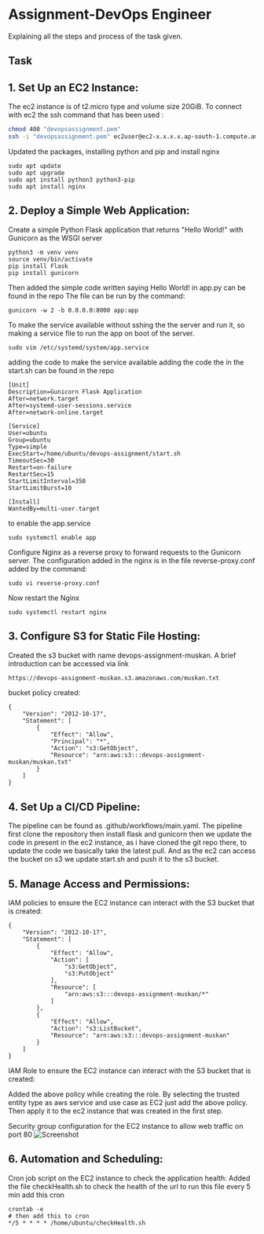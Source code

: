 # Assignment-DevOps Engineer
Explaining all the steps and process of the task given.
## Task 
## 1. Set Up an EC2 Instance:
The ec2 instance is of t2.micro type and volume size 20GiB.
To connect with ec2 the ssh command that has been used : 
```sh
chmod 400 "devopsassignment.pem"
ssh -i "devopsassignment.pem" ec2user@ec2-x.x.x.x.ap-south-1.compute.amazonaws.com
```
Updated the packages, installing python and pip and install nginx
```
sudo apt update
sudo apt upgrade
sudo apt install python3 python3-pip
sudo apt install nginx
```
## 2. Deploy a Simple Web Application:
Create a simple Python Flask application that returns "Hello World!" with Gunicorn as the WSGI server
```
python3 -m venv venv
source venv/bin/activate
pip install Flask
pip install gunicorn
```
Then added the simple code written saying Hello World! in app.py can be found in the repo
The file can be run by the command:
```
gunicorn -w 2 -b 0.0.0.0:8000 app:app
```
To make the service available without sshing the the server and run it, so making a service file to run the app on boot of the server. 
```
sudo vim /etc/systemd/system/app.service
```
adding the code to make the service available adding the code the in the start.sh can be found in the repo
```
[Unit]
Description=Gunicorn Flask Application
After=network.target
After=systemd-user-sessions.service
After=network-online.target

[Service]
User=ubuntu
Group=ubuntu
Type=simple
ExecStart=/home/ubuntu/devops-assignment/start.sh
TimeoutSec=30
Restart=on-failure
RestartSec=15
StartLimitInterval=350
StartLimitBurst=10

[Install]
WantedBy=multi-user.target
```

to enable the app.service
```
sudo systemctl enable app
```

Configure Nginx as a reverse proxy to forward requests to the Gunicorn server.
The configuration added in the nginx is in the file reverse-proxy.conf added by the command:
```
sudo vi reverse-proxy.conf
```
Now restart the Nginx
```
sudo systemctl restart nginx
```
## 3. Configure S3 for Static File Hosting:
Created the s3 bucket with name devops-assignment-muskan. A brief introduction can be accessed via link
```sh
https://devops-assignment-muskan.s3.amazonaws.com/muskan.txt
```
bucket policy created:
```
{
    "Version": "2012-10-17",
    "Statement": [
        {
            "Effect": "Allow",
            "Principal": "*",
            "Action": "s3:GetObject",
            "Resource": "arn:aws:s3:::devops-assignment-muskan/muskan.txt"
        }
    ]
}
```
## 4. Set Up a CI/CD Pipeline:
The pipeline can be found as .github/workflows/main.yaml. The pipeline first clone the repository then 
install flask and gunicorn then we update the code in present in the ec2 instance, as i have cloned the git repo there,
to update the code we basically take the latest pull.
And as the ec2 can access the bucket on s3 we update start.sh and push it to the s3 bucket.

## 5. Manage Access and Permissions:
IAM policies to ensure the EC2 instance can interact with the S3 bucket that is created:
```
{
    "Version": "2012-10-17",
    "Statement": [
        {
            "Effect": "Allow",
            "Action": [
                "s3:GetObject",
                "s3:PutObject"
            ],
            "Resource": [
                "arn:aws:s3:::devops-assignment-muskan/*"
            ]
        },
        {
            "Effect": "Allow",
            "Action": "s3:ListBucket",
            "Resource": "arn:aws:s3:::devops-assignment-muskan"
        }
    ]
}
```
IAM Role to ensure the EC2 instance can interact with the S3 bucket that is created:


Added the above policy while creating the role. By selecting the trusted entity type as aws service and use case as EC2 just add the above policy.
Then apply it to the ec2 instance that was created in the first step.

Security group configuration for the EC2 instance to allow web traffic on port 80
![Screenshot](images/screenshot.png)


## 6. Automation and Scheduling:
Cron job script on the EC2 instance to check the application health:
Added the file checkHealth.sh to check the health of the url 
to run this file every 5 min add this cron
```
crontab -e
# then add this to cron
*/5 * * * * /home/ubuntu/checkHealth.sh
```


















